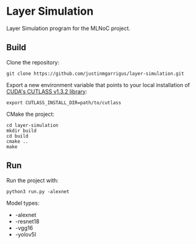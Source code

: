 # Layer Simulation 

Layer Simulation program for the MLNoC project. 

## Build 

Clone the repository: 

`git clone https://github.com/justinmgarrigus/layer-simulation.git`

Export a new environment variable that points to your local installation of [CUDA's CUTLASS v1.3.2 library](https://github.com/NVIDIA/cutlass/tree/v1.3.2): 

`export CUTLASS_INSTALL_DIR=path/to/cutlass`

CMake the project: 

```
cd layer-simulation
mkdir build
cd build
cmake ..
make
```

## Run

Run the project with: 

`python3 run.py -alexnet`

Model types: 
* -alexnet 
* -resnet18
* -vgg16 
* -yolov5l
